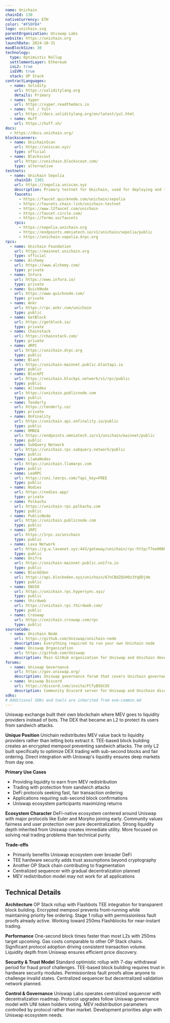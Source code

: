 ```yaml
---
name: Unichain
chainId: 130
nativeCurrency: ETH
color: "#F50FB4"
logo: unichain.svg
parentOrganization: Uniswap Labs
website: https://unichain.org
launchDate: 2024-10-31
maxBlockSize: 30
technology:
  type: Optimistic Rollup
  settlementLayer: Ethereum
  isL2: true
  isEVM: true
  stack: OP Stack
contractLanguages:
  - name: Solidity
    url: https://soliditylang.org
    details: Primary
  - name: Vyper
    url: https://vyper.readthedocs.io
  - name: Yul / Yul+
    url: https://docs.soliditylang.org/en/latest/yul.html
  - name: Huff
    url: https://huff.sh/
docs:
  - https://docs.unichain.org/
blockscanners:
  - name: UnichainScan
    url: https://uniscan.xyz/
    type: official
  - name: Blockscout
    url: https://unichain.blockscout.com/
    type: alternative
testnets:
  - name: Unichain Sepolia
    chainId: 1301
    url: https://sepolia.uniscan.xyz
    description: Primary testnet for Unichain, used for deploying and testing applications on the Unichain Layer 2 network.
    faucets:
      - https://faucet.quicknode.com/unichain/sepolia
      - https://faucets.chain.link/unichain-testnet
      - https://www.l2faucet.com/unichain
      - https://faucet.circle.com/
      - https://formo.so/faucets
    rpcs:
      - https://sepolia.unichain.org
      - https://endpoints.omniatech.io/v1/unichain/sepolia/public
      - https://unichain-sepolia.drpc.org
rpcs:
  - name: Unichain Foundation
    url: https://mainnet.unichain.org
    type: official
  - name: Alchemy
    url: https://www.alchemy.com/
    type: private
  - name: Infura
    url: https://www.infura.io/
    type: private
  - name: QuickNode
    url: https://www.quicknode.com/
    type: private
  - name: Ankr
    url: https://rpc.ankr.com/unichain
    type: public
  - name: GetBlock
    url: https://getblock.io/
    type: private
  - name: Chainstack
    url: https://chainstack.com/
    type: private
  - name: dRPC
    url: https://unichain.drpc.org
    type: public
  - name: Blast
    url: https://unichain-mainnet.public.blastapi.io
    type: public
  - name: BlockPI
    url: https://unichain.blockpi.network/v1/rpc/public
    type: public
  - name: Allnodes
    url: https://unichain.publicnode.com
    type: public
  - name: Tenderly
    url: https://tenderly.co/
    type: private
  - name: OnFinality
    url: https://unichain.api.onfinality.io/public
    type: public
  - name: OMNIA
    url: https://endpoints.omniatech.io/v1/unichain/mainnet/public
    type: public
  - name: SubQuery Network
    url: https://unichain.rpc.subquery.network/public
    type: public
  - name: LlamaNodes
    url: https://unichain.llamarpc.com
    type: public
  - name: LeoRPC
    url: https://uni.leorpc.com/?api_key=FREE
    type: public
  - name: Nodies
    url: https://nodies.app/
    type: private
  - name: Polkachu
    url: https://unichain-rpc.polkachu.com
    type: public
  - name: PublicNode
    url: https://unichain.publicnode.com
    type: public
  - name: 1RPC
    url: https://1rpc.io/unichain
    type: public
  - name: Lava Network
    url: https://g.w.lavanet.xyz:443/gateway/unichain/rpc-http/f7ee0000000000000000000000000000
    type: public
  - name: Unifra
    url: https://unichain-mainnet-public.unifra.io
    type: public
  - name: BlockEden
    url: https://api.blockeden.xyz/unichain/67nCBdZQSH9z3YqDDjdm
    type: public
  - name: ENVIO
    url: https://unichain.rpc.hypersync.xyz/
    type: public
  - name: thirdweb
    url: https://unichain.rpc.thirdweb.com/
    type: public
  - name: Croswap
    url: https://unichain.croswap.com/rpc
    type: public
sourceCode:
  - name: Unichain Node
    url: https://github.com/Uniswap/unichain-node
    description: Everything required to run your own Unichain node
  - name: Uniswap Organization
    url: https://github.com/Uniswap
    description: Main GitHub organization for Uniswap and Unichain development
forums:
  - name: Uniswap Governance
    url: https://gov.uniswap.org/
    description: Uniswap governance forum that covers Unichain governance discussions
  - name: Uniswap Discord
    url: https://discord.com/invite/FCfyBSbCU5
    description: Community Discord server for Uniswap and Unichain discussions
sdks:
# Additional SDKs and tools are inherited from evm-common.md
---
```


Uniswap exchange built their own blockchain where MEV goes to liquidity providers instead of bots. The DEX that became an L2 to protect its users from sandwich attacks.

**Unique Position**
Unichain redistributes MEV value back to liquidity providers rather than letting bots extract it. TEE-based block building creates an encrypted mempool preventing sandwich attacks. The only L2 built specifically to optimize DEX trading with sub-second blocks and fair ordering. Direct integration with Uniswap's liquidity ensures deep markets from day one.

**Primary Use Cases**

- Providing liquidity to earn from MEV redistribution
- Trading with protection from sandwich attacks
- DeFi protocols seeking fast, fair transaction ordering
- Applications requiring sub-second block confirmations
- Uniswap ecosystem participants maximizing returns

**Ecosystem Character**
DeFi-native ecosystem centered around Uniswap with major protocols like Euler and Morpho joining early. Community values fairness and user protection over pure decentralization. Strong liquidity depth inherited from Uniswap creates immediate utility. More focused on solving real trading problems than technical purity.

**Trade-offs**

- Primarily benefits Uniswap ecosystem over broader DeFi
- TEE hardware security adds trust assumptions beyond cryptography
- Another OP Stack chain contributing to fragmentation
- Centralized sequencer with gradual decentralization planned
- MEV redistribution model may not work for all applications

## Technical Details

**Architecture**
OP Stack rollup with Flashbots TEE integration for transparent block building. Encrypted mempool prevents front-running while maintaining priority fee ordering. Stage 1 rollup with permissionless fault proofs already active. Working toward 250ms Flashblocks for near-instant trading.

**Performance**
One-second block times faster than most L2s with 250ms target upcoming. Gas costs comparable to other OP Stack chains. Significant protocol adoption driving consistent transaction volume. Liquidity depth from Uniswap ensures efficient price discovery.

**Security & Trust Model**
Standard optimistic rollup with 7-day withdrawal period for fraud proof challenges. TEE-based block building requires trust in hardware security modules. Permissionless fault proofs allow anyone to challenge invalid states. Centralized sequencer but decentralized validation network planned.

**Control & Governance**
Uniswap Labs operates centralized sequencer with decentralization roadmap. Protocol upgrades follow Uniswap governance model with UNI token holders voting. MEV redistribution parameters controlled by protocol rather than market. Development priorities align with Uniswap ecosystem needs.
